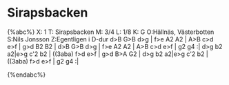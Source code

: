 # Sirapsbacken

{%abc%}
X: 1
T: Sirapsbacken
M: 3/4
L: 1/8
K: G
O:Hällnäs, Västerbotten
S:Nils Jonsson
Z:Egentligen i D-dur
d>B G>B d>g | f>e A2 A2 | A>B c>d e>f | g>d B2 B2 | d>B G>B d>g |
f>e A2 A2 | A>B c>d e>f | g2 g4 :|
d>g b2 a2|e>g c'2 b2 | ((3aba) f>d e>f | g>d B>A G2 |
d>g b2 a2|e>g c'2 b2 | ((3aba) f>d e>f | g2 g4  :|

{%endabc%}

